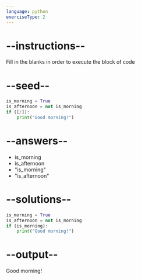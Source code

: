 ```yaml
---
language: python
exerciseType: 2
---
```


# --instructions--

Fill in the blanks in order to execute the block of code

# --seed--

```python
is_morning = True
is_afternoon = not is_morning
if ([/]):
    print("Good morning!")
```

# --answers--

- is_morning
- is_afternoon
- "is_morning"
- "is_afternoon"

# --solutions--

```python
is_morning = True
is_afternoon = not is_morning
if (is_morning):
    print("Good morning!")
```

# --output--

Good morning!
